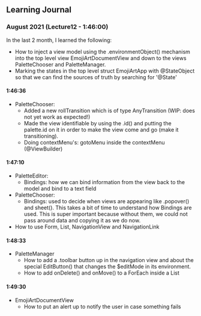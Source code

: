 ## Learning Journal
### August 2021 (Lecture12 - 1:46:00)
In the last 2 month, I learned the following:
- How to inject a view model using the .environmentObject() mechanism into the top level view EmojiArtDocumentView and down to the
views PaletteChooser and PaletteManager.
- Marking the states in the top level struct EmojiArtApp with @StateObject so that we can find the sources of truth by searching for '@State'
#### 1:46:36
- PaletteChooser:
    - Added a new rollTransition which is of type AnyTransition (WIP: does not yet work as expected!)
    - Made the view identifiable by using the .id() and putting the palette.id on it in order to make the view come and go (make it transitioning).
    - Doing contextMenu's: gotoMenu inside the contextMenu (@ViewBuilder)
#### 1:47:10
- PaletteEditor:
    - Bindings: how we can bind information from the view back to the model and bind to a text field
- PaletteChooser:
    - Bindings: used to decide when views are appearing like .popover() and sheet(). This takes a bit of time to understand how Bindings are used.
    This is super important because without them, we could not pass around data and copying it as we do now.
- How to use Form, List, NavigationView and NavigationLink
#### 1:48:33
- PaletteManager
    - How to add a .toolbar button up in the navigation view and about the special EditButton() that changes the $editMode in its environment.
    - How to add onDelete() and onMove() to a ForEach inside a List
#### 1:49:30
- EmojiArtDocumentView
    - How to put an alert up to notify the user in case something fails
